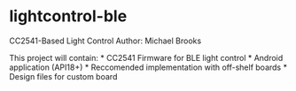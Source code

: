 lightcontrol-ble
================

CC2541-Based Light Control
Author: Michael Brooks

This project will contain:
	* CC2541 Firmware for BLE light control
	* Android application (API18+)
	* Reccomended implementation with off-shelf boards
	* Design files for custom board


